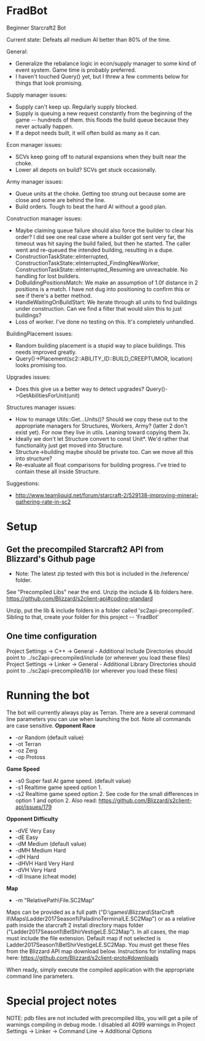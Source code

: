 # FradBot
Beginner Starcraft2 Bot

Current state:  Defeats all medium AI better than 80% of the time.

General:
* Generalize the rebalance logic in econ/supply manager to some kind of event system.  Game time is probably preferred.
* I haven't touched Query() yet, but I threw a few comments below for things that look promising.

Supply manager issues:
* Supply can't keep up.  Regularly supply blocked.
* Supply is queuing a new request constantly from the beginning of the game -- hundreds of them.  this floods the build queue because they never actually happen.
* If a depot needs built, it will often build as many as it can.

Econ manager issues:
* SCVs keep going off to natural expansions when they built near the choke.
* Lower all depots on build?  SCVs get stuck occasionally.

Army manager issues:
* Queue units at the choke.  Getting too strung out because some are close and some are behind the line.
* Build orders.  Tough to beat the hard AI without a good plan.

Construction manager issues:
* Maybe claiming queue failure should also force the builder to clear his order?  I did see one real case where a builder got sent very far, the timeout was hit saying the build failed, but then he started.  The caller went and re-queued the intended building, resulting in a dupe.
* ConstructionTaskState::eInterrupted, ConstructionTaskState::eInterrupted_FindingNewWorker, ConstructionTaskState::eInterrupted_Resuming are unreachable.  No handling for lost builders.
* DoBuildingPositionsMatch:  We make an assumption of 1.0f distance in 2 positions is a match.  I have not dug into positioning to confirm this or see if there's a better method.
* HandleWaitingOnBuildStart:  We iterate through all units to find buildings under construction.  Can we find a filter that would slim this to just buildings?
* Loss of worker.  I've done no testing on this.  It's completely unhandled.

BuildingPlacement issues:
* Random building placement is a stupid way to place buildings.  This needs improved greatly.
* Query()->Placement(sc2::ABILITY_ID::BUILD_CREEPTUMOR, location) looks promising too.

Upgrades issues:
* Does this give us a better way to detect upgrades?  Query()->GetAbilitiesForUnit(unit)

Structures manager issues:
* How to manage Utils::Get...Units()?  Should we copy these out to the appropriate managers for Structures, Workers, Army? (latter 2 don't exist yet).  For now they live in utils.  Leaning toward copying them 3x.
* Ideally we don't let Structure convert to const Unit*.  We'd rather that functionality just get moved into Structure.
* Structure->building maybe should be private too.  Can we move all this into structure?
* Re-evaluate all float comparisons for building progress.  I've tried to contain these all inside Structure.

Suggestions:
* http://www.teamliquid.net/forum/starcraft-2/529138-improving-mineral-gathering-rate-in-sc2




# Setup

## Get the precompiled Starcraft2 API from Blizzard's Github page
* Note:  The latest zip tested with this bot is included in the /reference/ folder.

See "Precompiled Libs" near the end.  Unzip the include & lib folders here.
https://github.com/Blizzard/s2client-api#coding-standard

Unzip, put the lib & include folders in a folder called 'sc2api-precompiled'.
Sibling to that, create your folder for this project -- 'FradBot'

## One time configuration
Project Settings -> C++ -> General - Additional Include Directories should point to ../sc2api-precompiled/include  (or wherever you load these files)
Project Settings -> Linker -> General - Additional Library Directories should point to ../sc2api-precompiled/lib  (or wherever you load these files)


# Running the bot

The bot will currently always play as Terran.  There are a several command line parameters you can use when launching the bot.  Note all commands are case sensitive.
**Opponent Race**
* -or Random (default value)
* -ot Terran
* -oz Zerg
* -op Protoss

**Game Speed**
* -s0 Super fast AI game speed.  (default value)
* -s1 Realtime game speed option 1.
* -s2 Realtime game speed option 2.  See code for the small differences in option 1 and option 2.  Also read:  https://github.com/Blizzard/s2client-api/issues/179

**Opponent Difficulty**
* -dVE Very Easy
* -dE Easy
* -dM Medium (default value)
* -dMH Medium Hard
* -dH Hard
* -dHVH Hard Very Hard
* -dVH Very Hard
* -dI Insane (cheat mode)

**Map**
* -m "RelativePath\File.SC2Map"

Maps can be provided as a full path ("D:\games\Blizzard\StarCraft II\Maps\Ladder2017Season1\PaladinoTerminalLE.SC2Map") or as a relative path inside the starcraft 2 install directory maps folder ("Ladder2017Season1\BelShirVestigeLE.SC2Map").  In all cases, the map must include the file extension.
Default map if not selected is Ladder2017Season1\BelShirVestigeLE.SC2Map.  You must get these files from the Blizzard API map download below.
Instructions for installing maps here:  https://github.com/Blizzard/s2client-proto#downloads

When ready, simply execute the compiled application with the appropriate command line parameters.


# Special project notes
NOTE:  pdb files are not included with precompiled libs, you will get a pile of warnings compiling in debug mode.  I disabled all 4099 warnings in Project Settings -> Linker -> Command Line -> Additional Options
